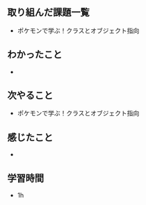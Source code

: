 ## 取り組んだ課題一覧
- ポケモンで学ぶ！クラスとオブジェクト指向
## わかったこと
-
## 次やること
- ポケモンで学ぶ！クラスとオブジェクト指向
## 感じたこと
-
## 学習時間
- 1h
